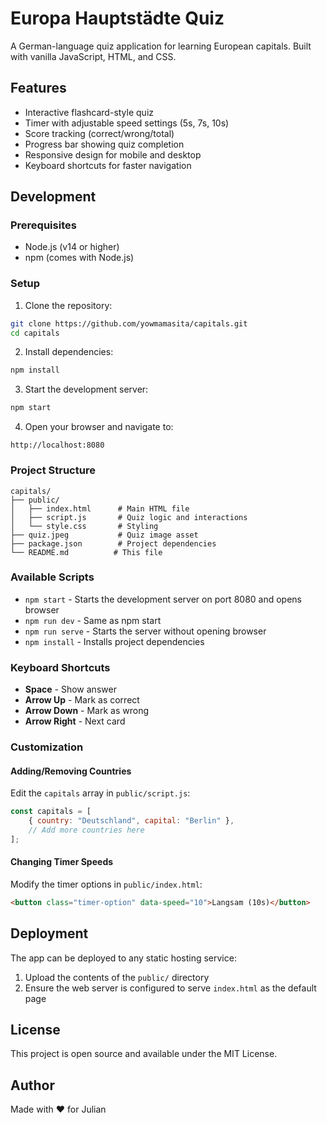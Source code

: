 # Europa Hauptstädte Quiz

A German-language quiz application for learning European capitals. Built with vanilla JavaScript, HTML, and CSS.

## Features

- Interactive flashcard-style quiz
- Timer with adjustable speed settings (5s, 7s, 10s)
- Score tracking (correct/wrong/total)
- Progress bar showing quiz completion
- Responsive design for mobile and desktop
- Keyboard shortcuts for faster navigation

## Development

### Prerequisites

- Node.js (v14 or higher)
- npm (comes with Node.js)

### Setup

1. Clone the repository:
```bash
git clone https://github.com/yowmamasita/capitals.git
cd capitals
```

2. Install dependencies:
```bash
npm install
```

3. Start the development server:
```bash
npm start
```

4. Open your browser and navigate to:
```
http://localhost:8080
```

### Project Structure

```
capitals/
├── public/
│   ├── index.html      # Main HTML file
│   ├── script.js       # Quiz logic and interactions
│   └── style.css       # Styling
├── quiz.jpeg           # Quiz image asset
├── package.json        # Project dependencies
└── README.md          # This file
```

### Available Scripts

- `npm start` - Starts the development server on port 8080 and opens browser
- `npm run dev` - Same as npm start
- `npm run serve` - Starts the server without opening browser
- `npm install` - Installs project dependencies

### Keyboard Shortcuts

- **Space** - Show answer
- **Arrow Up** - Mark as correct
- **Arrow Down** - Mark as wrong
- **Arrow Right** - Next card

### Customization

#### Adding/Removing Countries

Edit the `capitals` array in `public/script.js`:

```javascript
const capitals = [
    { country: "Deutschland", capital: "Berlin" },
    // Add more countries here
];
```

#### Changing Timer Speeds

Modify the timer options in `public/index.html`:

```html
<button class="timer-option" data-speed="10">Langsam (10s)</button>
```

## Deployment

The app can be deployed to any static hosting service:

1. Upload the contents of the `public/` directory
2. Ensure the web server is configured to serve `index.html` as the default page

## License

This project is open source and available under the MIT License.

## Author

Made with ❤️ for Julian